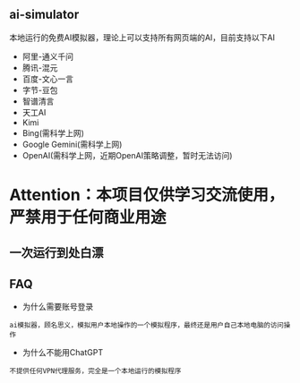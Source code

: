 ## ai-simulator

本地运行的免费AI模拟器，理论上可以支持所有网页端的AI，目前支持以下AI

- 阿里-通义千问
- 腾讯-混元
- 百度-文心一言
- 字节-豆包
- 智谱清言
- 天工AI
- Kimi
- Bing(需科学上网)
- Google Gemini(需科学上网)
- OpenAI(需科学上网，近期OpenAI策略调整，暂时无法访问)

# Attention：本项目仅供学习交流使用，严禁用于任何商业用途

## 一次运行到处白漂


## FAQ

- 为什么需要账号登录
```text
ai模拟器，顾名思义，模拟用户本地操作的一个模拟程序，最终还是用户自己本地电脑的访问操作
```

- 为什么不能用ChatGPT
```text
不提供任何VPN代理服务，完全是一个本地运行的模拟程序
```
